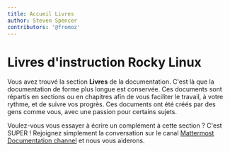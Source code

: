```yaml
---
title: Accueil Livres
author: Steven Spencer
contributors: '@fromoz'
---
```


# Livres d'instruction Rocky Linux

Vous avez trouvé la section **Livres** de la documentation. C'est là que la documentation de forme plus longue est conservée. Ces documents sont répartis en sections ou en chapitres afin de vous faciliter le travail, à votre rythme, et de suivre vos progrès. Ces documents ont été créés par des gens comme vous, avec une passion pour certains sujets.

Voulez-vous vous essayer à écrire un complément à cette section ? C'est SUPER ! Rejoignez simplement la conversation sur le canal [Mattermost Documentation channel](https://chat.rockylinux.org/rocky-linux/channels/documentation) et nous vous aiderons.
